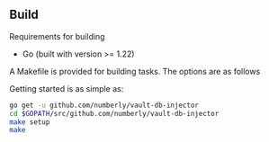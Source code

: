 ## Build

Requirements for building

- Go (built with version >= 1.22)

A Makefile is provided for building tasks. The options are as follows

Getting started is as simple as:

```bash
go get -u github.com/numberly/vault-db-injector
cd $GOPATH/src/github.com/numberly/vault-db-injector
make setup
make
```